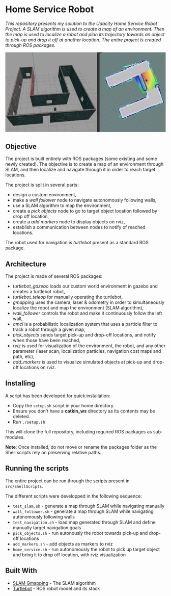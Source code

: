 # Home Service Robot

*This repository presents my solution to the Udacity Home Service Robot Project. A SLAM algorithm is used to create a map of an environment. Then the map is used to localize a robot and plan its trajectory towards an object to pick-up and drop it off at another location. The entire project is created through ROS packages.*

![alt text](imgs/intro.jpg)

## Objective

The project is built entirely with ROS packages (some existing and some newly created). The objective is to create a map of an environment through SLAM, and then localize and navigate through it in order to reach target locations.

The project is split in several parts:

* design a custom environment,
* make a *wall follower* node to navigate autonomously following walls,
* use a SLAM algorithm to map the environment,
* create a *pick objects* node to go to target object location followed by drop off location,
* create a *add markers* node to display objects on rviz,
* establish a communication between nodes to notify of reached locations.

The robot used for navigation is *turtlebot* present as a standard ROS package.

## Architecture

The project is made of several ROS packages:

* *turtlebot_gazebo* loads our custom world environment in gazebo and creates a turtlebot robot,
* *turtlebot_teleop* for manually operating the turtlebot,
* *gmapping* uses the camera, laser & odometry in order to simultaneously localize the robot and map the environment (SLAM algorithm),
* *wall_follower* controls the robot and make it continuously follow the left wall,
* *amcl* is a probabilistic localization system that uses a particle filter to track a robot through a given map,
* *pick_objects* sends target pick-up and drop-off locations, and notify when those have been reached,
* *rviz* is used for visualization of the environment, the robot, and any other parameter (laser scan, localization particles, navigation cost maps and path, etc),
* *add_markers* is used to visualize simulated objects at pick-up and drop-off locations on rviz.

## Installing

A script has been developed for quick installation:

* Copy the `setup.sh` script in your home directory.
* Ensure you don't have a **catkin_ws** directory as its contents may be deleted.
* Run `./setup.sh`

This will clone the full repository, including required ROS packages as sub-modules.

**Note**: Once installed, do not move or rename the packages folder as the Shell scripts rely on preserving relative paths.

## Running the scripts

The entire project can be run through the scripts present in `src/ShellScripts`.

The different scripts were developped in the following sequence:

* `test_slam.sh` - generate a map through SLAM while navigating manually
* `wall_follower.sh` - generate a map through SLAM while navigating autonomously following walls
* `test_navigation.sh` - load map generated through SLAM and define manually target navigation goals
* `pick_objects.sh` - run autonously the robot towards pick-up and drop-off locations
* `add_markers.sh` - add objects as markers to rviz
* `home_service.sh` - run autonomously the robot to pick up target object and bring it to drop off location, with rviz visualization

## Built With

* [SLAM Gmapping](https://github.com/ros-perception/slam_gmapping) - The SLAM algorithm
* [Turtlebot](https://github.com/turtlebot) - ROS robot model and its stack
